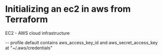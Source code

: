 # Initializing an ec2 in aws from Terraform
EC2 - AWS cloud infrastructure

--
profile default contains aws_access_key_id and aws_secret_access_key at "~/.aws/credentials"
